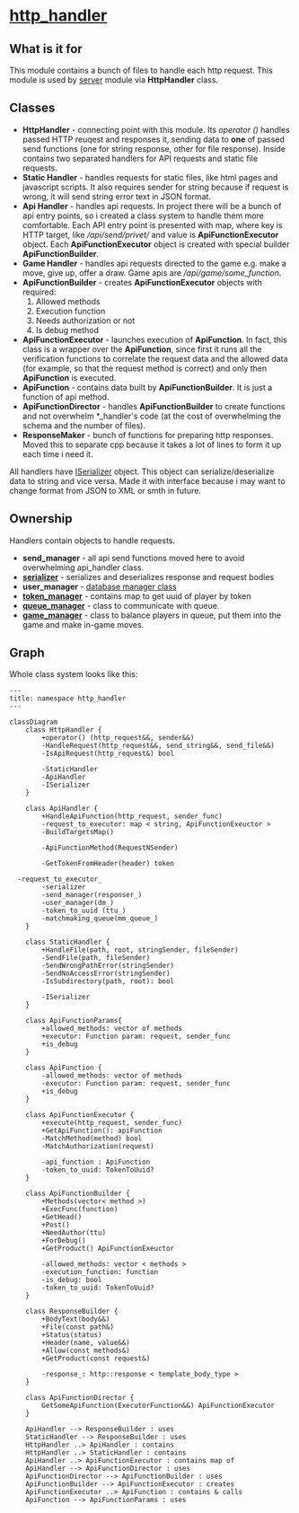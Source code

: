 # [http_handler](https://github.com/LeeDoor/game_webserver/tree/main/src/http_handler)
## What is it for
This module contains a bunch of files to handle each http request. This module is used by [server](server.md) module via **HttpHandler** class.
## Classes
* **HttpHandler** - connecting point with this module. Its *operator ()* handles passed HTTP reuqest and responses it, sending data to **one** of passed send functions (one for string response, other for file response). Inside contains two separated handlers for API requests and static file requests.
* **Static Handler** - handles requests for static files, like html pages and javascript scripts. It also requires sender for string because if request is wrong, it will send string error text in JSON format.
* **Api Handler** - handles api requests. In project there will be a bunch of api entry points, so i created a class system to handle them more comfortable. Each API entry point is presented with map, where key is HTTP target, like */api/send/privet/* and value is **ApiFunctionExecutor** object. Each **ApiFunctionExecutor** object is created with special builder **ApiFunctionBuilder**.
* **Game Handler** - handles api requests directed to the game e.g. make a move, give up, offer a draw. Game apis are */api/game/some_function*.
* **ApiFunctionBuilder** - creates **ApiFunctionExecutor** objects with required:
    1. Allowed methods
    2. Execution function
    3. Needs authorization or not
    4. Is debug method
* **ApiFunctionExecutor** - launches execution of **ApiFunction**. In fact, this class is a wrapper over the **ApiFunction**, since first it runs all the verification functions to correlate the request data and the allowed data (for example, so that the request method is correct) and only then **ApiFunction** is executed.
* **ApiFunction** - contains data built by  **ApiFunctionBuilder**. It is just a function of api method.
* **ApiFunctionDirector** - handles **ApiFunctionBuilder** to create functions and not overwhelm \*_handler's code (at the cost of overwhelming the schema and the number of files).
* **ResponseMaker** - bunch of functions for preparing http responses. Moved this to separate cpp because it takes a lot of lines to form it up each time i need it.

All handlers have [ISerializer](serializer.md) object. This object can serialize/deserialize data to string and vice versa. Made it with interface because i may want to change format from JSON to XML or smth in future.

## Ownership
Handlers contain objects to handle requests.
* **send_manager** - all api send functions moved here to avoid overwhelming api_handler class.
* **[serializer](serializer.md)** - serializes and deserializes response and request bodies
* **user_manager** - [database manager class](user_manager.md)
* [**token_manager**](token_manager.md) - contains map to get uuid of player by token
* [**queue_manager**](queue_manager.md) - class to communicate with queue.
* [**game_manager**](game_manager.md) - class to balance players in queue, put them into the game and make in-game moves.
## Graph
Whole class system looks like this: 
```mermaid
---
title: namespace http_handler
---

classDiagram
    class HttpHandler {
        +operator() (http_request&&, sender&&)
        -HandleRequest(http_request&&, send_string&&, send_file&&)
        -IsApiRequest(http_request&) bool

        -StaticHandler
        -ApiHandler
        -ISerializer
    }

    class ApiHandler {
        +HandleApiFunction(http_request, sender_func)
        -request_to_executor: map < string, ApiFunctionExeuctor >
        -BuildTargetsMap()

        -ApiFunctionMethod(RequestNSender)

        -GetTokenFromHeader(header) token 

  -request_to_executor_      
        -serializer
        -send_manager(responser_)
        -user_manager(dm_)
        -token_to_uuid (ttu_)
        -matchmaking_queue(mm_queue_)
    }

    class StaticHandler {
        +HandleFile(path, root, stringSender, fileSender)
        -SendFile(path, fileSender)
        -SendWrongPathError(stringSender)
        -SendNoAccessError(stringSender)
        -IsSubdirectory(path, root): bool

        -ISerializer
    }

	class ApiFunctionParams{
		+allowed_methods: vector of methods
        +executor: Function param: request, sender_func
        +is_debug
	}

    class ApiFunction {
        -allowed_methods: vector of methods
        -executor: Function param: request, sender_func
	    +is_debug
	}

    class ApiFunctionExecutor {
        +execute(http_request, sender_func)
        +GetApiFunction(): apiFunction
        -MatchMethod(method) bool
        -MatchAuthorization(request)
        
        -api_function : ApiFunction
        -token_to_uuid: TokenToUuid?
    }

    class ApiFunctionBuilder {
        +Methods(vector< method >)
        +ExecFunc(function)
        +GetHead()
        +Post()
        +NeedAuthor(ttu)
        +ForDebug()
        +GetProduct() ApiFunctionExeuctor

        -allowed_methods: vector < methods >
        -execution_function: function
        -is_debug: bool
        -token_to_uuid: TokenToUuid?
    }

    class ResponseBuilder {
        +BodyText(body&&)
        +File(const path&)
        +Status(status)
        +Header(name, value&&)
        +Allow(const methods&)
        +GetProduct(const request&)

        -response_: http::response < template_body_type >
    }

    class ApiFunctionDirector {
		GetSomeApiFunction(ExecutorFunction&&) ApiFunctionExecutor
    }

    ApiHandler --> ResponseBuilder : uses
    StaticHandler --> ResponseBuilder : uses
    HttpHandler ..> ApiHandler : contains
    HttpHandler ..> StaticHandler : contains
    ApiHandler ..> ApiFunctionExecutor : contains map of
    ApiHandler --> ApiFunctionDirector : uses
    ApiFunctionDirector --> ApiFunctionBuilder : uses
    ApiFunctionBuilder --> ApiFunctionExecutor : creates
    ApiFunctionExecutor ..> ApiFunction : contains & calls
    ApiFunction --> ApiFunctionParams : uses

```
